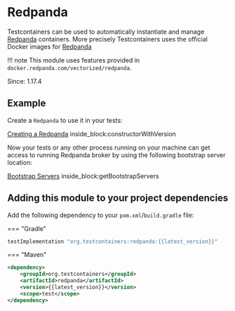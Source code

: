 # Redpanda

Testcontainers can be used to automatically instantiate and manage [Redpanda](https://redpanda.com/) containers.
More precisely Testcontainers uses the official Docker images for [Redpanda](https://hub.docker.com/r/vectorized/redpanda/)

!!! note
    This module uses features provided in `docker.redpanda.com/vectorized/redpanda`.

Since: 1.17.4

## Example

Create a `Redpanda` to use it in your tests:
<!--codeinclude-->
[Creating a Redpanda](../../modules/redpanda/src/test/java/org/testcontainers/redpanda/RedpandaContainerTest.java) inside_block:constructorWithVersion
<!--/codeinclude-->

Now your tests or any other process running on your machine can get access to running Redpanda broker by using the following bootstrap server location:

<!--codeinclude-->
[Bootstrap Servers](../../modules/redpanda/src/test/java/org/testcontainers/redpanda/RedpandaContainerTest.java) inside_block:getBootstrapServers
<!--/codeinclude-->

## Adding this module to your project dependencies

Add the following dependency to your `pom.xml`/`build.gradle` file:

=== "Gradle"
```groovy
testImplementation "org.testcontainers:redpanda:{{latest_version}}"
```
=== "Maven"
```xml
<dependency>
    <groupId>org.testcontainers</groupId>
    <artifactId>redpanda</artifactId>
    <version>{{latest_version}}</version>
    <scope>test</scope>
</dependency>
```
